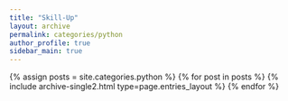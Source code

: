 ```yaml
---
title: "Skill-Up"
layout: archive
permalink: categories/python
author_profile: true
sidebar_main: true
---
```


<!-- 여기 site.categories.카테고리이름 -->

{% assign posts = site.categories.python %}
{% for post in posts %} {% include archive-single2.html type=page.entries_layout %} {% endfor %}